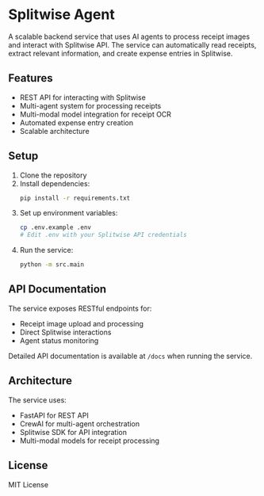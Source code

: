 # Splitwise Agent

A scalable backend service that uses AI agents to process receipt images and interact with Splitwise API. The service can automatically read receipts, extract relevant information, and create expense entries in Splitwise.

## Features

- REST API for interacting with Splitwise
- Multi-agent system for processing receipts
- Multi-modal model integration for receipt OCR
- Automated expense entry creation
- Scalable architecture

## Setup

1. Clone the repository
2. Install dependencies:
   ```bash
   pip install -r requirements.txt
   ```
3. Set up environment variables:
   ```bash
   cp .env.example .env
   # Edit .env with your Splitwise API credentials
   ```
4. Run the service:
   ```bash
   python -m src.main
   ```

## API Documentation

The service exposes RESTful endpoints for:
- Receipt image upload and processing
- Direct Splitwise interactions
- Agent status monitoring

Detailed API documentation is available at `/docs` when running the service.

## Architecture

The service uses:
- FastAPI for REST API
- CrewAI for multi-agent orchestration
- Splitwise SDK for API integration
- Multi-modal models for receipt processing

## License

MIT License
